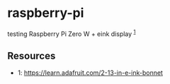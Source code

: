 # raspberry-pi

testing Raspberry Pi Zero W + eink display <sup>[1](#footnote1)</sup>


## Resources

- <a name="footnote1">1</a>:  https://learn.adafruit.com/2-13-in-e-ink-bonnet
